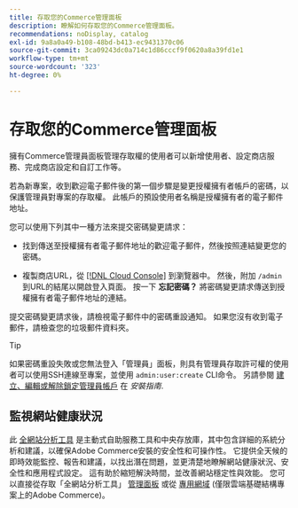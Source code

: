```yaml
---
title: 存取您的Commerce管理面板
description: 瞭解如何存取您的Commerce管理面板。
recommendations: noDisplay, catalog
exl-id: 9a8a0a49-b108-48bd-b413-ec9431370c06
source-git-commit: 3ca09243dc0a714c1d86cccf9f0620a8a39fd1e1
workflow-type: tm+mt
source-wordcount: '323'
ht-degree: 0%

---
```


# 存取您的Commerce管理面板

擁有Commerce管理員面板管理存取權的使用者可以新增使用者、設定商店服務、完成商店設定和自訂工作等。

若為新專案，收到歡迎電子郵件後的第一個步驟是變更授權擁有者帳戶的密碼，以保護管理員對專案的存取權。 此帳戶的預設使用者名稱是授權擁有者的電子郵件地址。

您可以使用下列其中一種方法來提交密碼變更請求：

- 找到傳送至授權擁有者電子郵件地址的歡迎電子郵件，然後按照連結變更您的密碼。

- 複製商店URL，從 [[!DNL Cloud Console]](../cloud-guide/project/overview.md) 到瀏覽器中。 然後，附加 `/admin` 到URL的結尾以開啟登入頁面。 按一下 **忘記密碼？** 將密碼變更請求傳送到授權擁有者電子郵件地址的連結。

提交密碼變更請求後，請檢視電子郵件中的密碼重設通知。 如果您沒有收到電子郵件，請檢查您的垃圾郵件資料夾。

>[!TIP]
>
>如果密碼重設失敗或您無法登入「管理員」面板，則具有管理員存取許可權的使用者可以使用SSH連線至專案，並使用 `admin:user:create` CLI命令。 另請參閱 [建立、編輯或解除鎖定管理員帳戶](https://experienceleague.adobe.com/docs/commerce-operations/installation-guide/tutorials/admin.html) 在 _安裝指南_.

## 監視網站健康狀況

此 [全網站分析工具](https://experienceleague.adobe.com/en/docs/commerce-operations/tools/site-wide-analysis-tool/intro) 是主動式自助服務工具和中央存放庫，其中包含詳細的系統分析和建議，以確保Adobe Commerce安裝的安全性和可操作性。 它提供全天候的即時效能監控、報告和建議，以找出潛在問題，並更清楚地瞭解網站健康狀況、安全性和應用程式設定。 這有助於縮短解決時間，並改善網站穩定性與效能。 您可以直接從存取「全網站分析工具」 [管理面板](https://experienceleague.adobe.com/en/docs/commerce-operations/tools/site-wide-analysis-tool/access#option-2-logging-in-to-your-site-wide-analysis-tool-dashboard-from-your-stores-admin-panel) 或從 [專用網域](https://experienceleague.adobe.com/en/docs/commerce-operations/tools/site-wide-analysis-tool/access#option-1-logging-in-to-your-site-wide-analysis-tool-dashboard-directly-from-the-site-wide-analysis-tool-domain-for-adobe-commerce-on-cloud-infrastructure-only) (僅限雲端基礎結構專案上的Adobe Commerce)。
